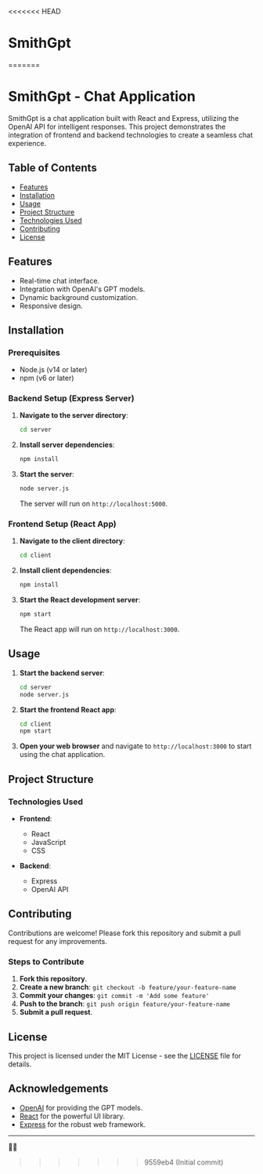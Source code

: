 <<<<<<< HEAD
# SmithGpt
=======
# SmithGpt - Chat Application

SmithGpt is a chat application built with React and Express, utilizing the OpenAI API for intelligent responses. This project demonstrates the integration of frontend and backend technologies to create a seamless chat experience.

## Table of Contents

- [Features](#features)
- [Installation](#installation)
- [Usage](#usage)
- [Project Structure](#project-structure)
- [Technologies Used](#technologies-used)
- [Contributing](#contributing)
- [License](#license)

## Features

- Real-time chat interface.
- Integration with OpenAI's GPT models.
- Dynamic background customization.
- Responsive design.

## Installation

### Prerequisites

- Node.js (v14 or later)
- npm (v6 or later)

### Backend Setup (Express Server)

1. **Navigate to the server directory**:

    ```sh
    cd server
    ```

2. **Install server dependencies**:

    ```sh
    npm install
    ```

3. **Start the server**:

    ```sh
    node server.js
    ```

    The server will run on `http://localhost:5000`.

### Frontend Setup (React App)

1. **Navigate to the client directory**:

    ```sh
    cd client
    ```

2. **Install client dependencies**:

    ```sh
    npm install
    ```

3. **Start the React development server**:

    ```sh
    npm start
    ```

    The React app will run on `http://localhost:3000`.

## Usage

1. **Start the backend server**:

    ```sh
    cd server
    node server.js
    ```

2. **Start the frontend React app**:

    ```sh
    cd client
    npm start
    ```

3. **Open your web browser** and navigate to `http://localhost:3000` to start using the chat application.

## Project Structure


### Technologies Used

- **Frontend**:
  - React
  - JavaScript
  - CSS

- **Backend**:
  - Express
  - OpenAI API

## Contributing

Contributions are welcome! Please fork this repository and submit a pull request for any improvements.

### Steps to Contribute

1. **Fork this repository**.
2. **Create a new branch**: `git checkout -b feature/your-feature-name`
3. **Commit your changes**: `git commit -m 'Add some feature'`
4. **Push to the branch**: `git push origin feature/your-feature-name`
5. **Submit a pull request**.

## License

This project is licensed under the MIT License - see the [LICENSE](LICENSE) file for details.

## Acknowledgements

- [OpenAI](https://www.openai.com/) for providing the GPT models.
- [React](https://reactjs.org/) for the powerful UI library.
- [Express](https://expressjs.com/) for the robust web framework.

---

 🚀🔧
>>>>>>> 9559eb4 (Initial commit)
